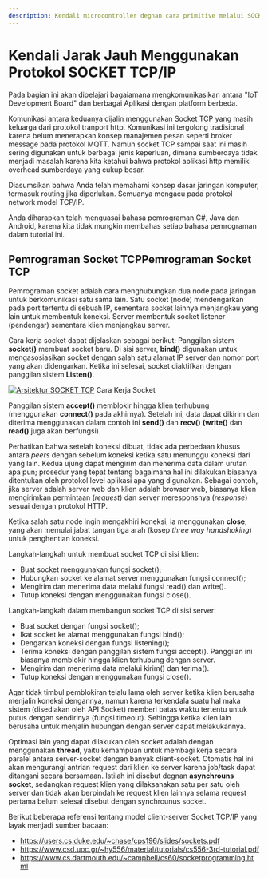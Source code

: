 ```yaml
---
description: Kendali microcontroller degnan cara primitive melalui SOCKET
---
```


# Kendali Jarak Jauh Menggunakan Protokol SOCKET TCP/IP

Pada bagian ini akan dipelajari bagaiamana mengkomunikasikan antara "IoT Development Board" dan berbagai Aplikasi dengan platform berbeda.

Komunikasi antara keduanya dijalin menggunakan Socket TCP yang masih keluarga dari protokol tranport http. Komunikasi ini tergolong tradisional karena belum menerapkan konsep manajemen pesan seperti broker message pada protokol MQTT. Namun socket TCP sampai saat ini masih sering digunakan untuk berbagai jenis keperluan, dimana sumberdaya tidak menjadi masalah karena kita ketahui bahwa protokol aplikasi http memiliki overhead sumberdaya yang cukup besar.

Diasumsikan bahwa Anda telah memahami konsep dasar jaringan komputer, termasuk routing jika diperlukan. Semuanya mengacu pada protokol network model TCP/IP.

Anda diharapkan telah menguasai bahasa pemrograman C#, Java dan Android, karena kita tidak mungkin membahas setiap bahasa pemrograman dalam tutorial ini.

## Pemrograman Socket TCPPemrograman Socket TCP
Pemrograman socket adalah cara menghubungkan dua node pada jaringan untuk berkomunikasi satu sama lain. Satu socket (node) mendengarkan pada port tertentu di sebuah IP, sementara socket lainnya menjangkau yang lain untuk membentuk koneksi. Server membentuk socket listener (pendengar) sementara klien menjangkau server.

Cara kerja socket dapat dijelaskan sebagai berikut: Panggilan sistem **socket()** membuat socket baru. Di sisi server, **bind()** digunakan untuk mengasosiasikan socket dengan salah satu alamat IP server dan nomor port yang akan didengarkan. Ketika ini selesai, socket diaktifkan dengan panggilan sistem **Listen()**.

[![Arsitektur SOCKET TCP](https://www.it.uu.se/education/course/homepage/dsp/vt19/images/module-2/tcp-socket.png)](https://www.it.uu.se/education/course/homepage/dsp/vt19/images/module-2/tcp-socket.png "Arsitektur SOCKET TCP")
Cara Kerja Socket

Panggilan sistem **accept()** memblokir hingga klien terhubung (menggunakan **connect()** pada akhirnya). Setelah ini, data dapat dikirim dan diterima menggunakan dalam contoh ini **send()** dan **recv()** **(write()** dan **read()** juga akan berfungsi).

Perhatikan bahwa setelah koneksi dibuat, tidak ada perbedaan khusus antara *peers* dengan sebelum koneksi ketika satu menunggu koneksi dari yang lain. Kedua ujung dapat mengirim dan menerima data dalam urutan apa pun; prosedur yang tepat tentang bagaimana hal ini dilakukan biasanya ditentukan oleh protokol level aplikasi apa yang digunakan. Sebagai contoh, jika server adalah server web dan klien adalah browser web, biasanya klien mengirimkan permintaan (*request*) dan server meresponsnya (*response*) sesuai dengan protokol HTTP.

Ketika salah satu node ingin mengakhiri koneksi, ia menggunakan **close**, yang akan memulai jabat tangan tiga arah (kosep *three way handshaking*) untuk penghentian koneksi.

Langkah-langkah untuk membuat socket TCP di sisi klien:
- Buat socket menggunakan fungsi socket();
- Hubungkan socket ke alamat server menggunakan fungsi connect();
- Mengirim dan menerima data melalui fungsi read() dan write().
- Tutup koneksi dengan menggunakan fungsi close().

Langkah-langkah dalam membangun socket TCP di sisi server:
- Buat socket dengan fungsi socket();
- Ikat socket ke alamat menggunakan fungsi bind();
- Dengarkan koneksi dengan fungsi listening();
- Terima koneksi dengan panggilan sistem fungsi accept(). Panggilan ini biasanya memblokir hingga klien terhubung dengan server.
- Mengirim dan menerima data melalui kirim() dan terima().
- Tutup koneksi dengan menggunakan fungsi close().

Agar tidak timbul pemblokiran telalu lama oleh server ketika klien berusaha menjalin koneksi dengannya, namun karena terkendala suatu hal maka sistem (disediakan oleh API Socket) memberi batas waktu tertentu untuk putus dengan sendirinya (fungsi timeout).  Sehingga ketika klien lain berusaha untuk menjalin hubungan dengan server dapat melakukannya.

Optimasi lain yang dapat dilakukan oleh socket adalah dengan menggunakan **thread**, yaitu kemampuan untuk membagi kerja secara paralel antara server-socket dengan banyak client-socket. Otomatis hal ini akan mengurangi antrian request dari klien ke server karena job/task dapat ditangani secara bersamaan. Istilah ini disebut degnan **asynchrouns socket**, sedangkan request klien yang dilaksanakan satu per satu oleh server dan tidak akan berpindah ke request klien lainnya selama request pertama belum selesai disebut dengan synchrounus socket.

Berikut beberapa referensi tentang model client-server Socket TCP/IP yang layak menjadi sumber bacaan:
- https://users.cs.duke.edu/~chase/cps196/slides/sockets.pdf
- https://www.csd.uoc.gr/~hy556/material/tutorials/cs556-3rd-tutorial.pdf
- https://www.cs.dartmouth.edu/~campbell/cs60/socketprogramming.html

